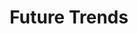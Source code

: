 ---
title: "Future Trends"
project_id: 
date: 
conference_id: ""
presenters:
   - peter_bandettini
summary: "<p>“The Future of fMRI” OHBM 2002 Education Program, Sendai</p>"
file: /assets/presentations/T117.ppt
filename: T117.ppt
layout: presentation
---